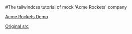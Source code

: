 #The tailwindcss tutorial of mock 'Acme Rockets' company

[Acme Rockets Demo](https://vareliy.github.io/tailwindcss-tutorial-acme-rockets/)

[Original src](https://youtu.be/lCxcTsOHrjo)
